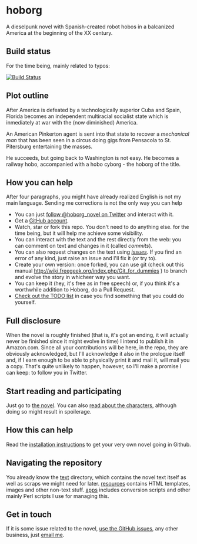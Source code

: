 hoborg
======

A dieselpunk novel with Spanish-created robot hobos in a balcanized
America at the beginning of the XX century. 

Build status
---------------

For the time being, mainly related to typos:

[![Build Status](https://travis-ci.org/JJ/hoborg.png)](https://travis-ci.org/JJ/hoborg)

Plot outline
---------------

After America is defeated by a technologically superior Cuba and
Spain, Florida becomes an independent multiracial socialist state
which is inmediately at war with the (now diminished) America. 

An American Pinkerton agent is sent into that state to recover a
*mechanical man* that has been seen in a circus doing gigs from
Pensacola to St. Pitersburg entertaining the masses. 

He succeeds, but going back to Washington is not easy. He becomes a
railway hobo, accompanied with a hobo cyborg - the hoborg of the title.

How you can help
-----------------------

After four paragraphs, you might have already realized English is not my
main language. Sending me corrections  is not the only way you can help

* You can just [follow @hoborg_novel on Twitter](http://twitter.com/hoborg_novel) and interact with it.
* Get a [GitHub account](http://github.com).
* Watch, star or fork this repo. You don't need to do anything else.
   for the time being, but it will help me achieve some visibility.
* You can interact with the text and the rest directly from the web:
  you can comment on text and changes in it (called *commits*).
* You can also request changes on the text using [*issues*](https://github.com/JJ/hoborg/issues). If you find
  an error of any kind, just raise an issue and I'll fix it (or try
  to).
* Create your own version: once forked, you can use git (check out
  this manual http://wiki.freegeek.org/index.php/Git_for_dummies ) to
  branch and evolve the story in whicheer way you want.
* You can keep it (hey, it's free as in free speech) or, if you think
  it's a worthwhile addition to Hoborg, do a Pull Request.
* [Check out the TODO list](TODO.md) in case you find something that
  you could do yourself. 

Full disclosure
------------------

When the novel is roughly finished (that is, it's got an ending, it
will actually never be finished since it might evolve in time) I
intend to publish it in Amazon.com. Since all your contributions will
be here, in the repo, they are obviously acknowledged, but I'll
acknowledge it also in the prologue itself and, if I earn enough to be
able to physically print it and mail it, will mail you a copy. That's
quite unlikely to happen, however, so I'll make a promise I can keep:
to follow you in Twitter.

Start reading and participating
---------------------------------------

Just go to [the novel](text/text.md). You can also [read about the characters](text/characters.md), although doing so might result in spoilerage. 

How this can help
-----------------------

Read the [installation instructions](INSTALL.md) to get your very own novel going in Github. 

Navigating the repository
---------------------------------

You already know the [text](text/README.md) directory, which contains
the novel text itself as well as scraps we might need for
later. [resources](resources/README.md) contains HTML templates,
images and other non-text stuff. [apps](apps/README.md) includes
conversion scripts and other mainly Perl scripts I use for managing
this. 

Get in touch
---------------

If it is some issue related to the novel, [use the GitHub
issues](https://github.com/JJ/hoborg/issues), any other business, just
[email me](mailto:hoborg@merelo.net).